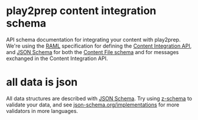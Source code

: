 # play2prep content integration schema
API schema documentation for integrating your content with play2prep.  We're using the [RAML](http://raml.org/) specification for defining the [Content Integration API](http://play2prep.github.io/content-integration-schema/content-integration-api.html), and [JSON Schema](http://json-schema.org/) for both the [Content File schema](https://github.com/play2prep/content-integration-schema/blob/master/question-bundle-schema.json) and for messages exchanged in the Content Integration API.


# all data is json
All data structures are described with [JSON Schema](http://json-schema.org/).  Try using [z-schema](https://www.npmjs.com/package/z-schema) to validate your data, and see [json-schema.org/implementations](http://json-schema.org/implementations.html) for more validators in more languages.
